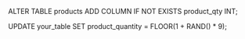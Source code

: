 ALTER TABLE products
ADD COLUMN IF NOT EXISTS product_qty INT;

UPDATE your_table
SET product_quantity = FLOOR(1 + RAND() * 9);
